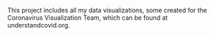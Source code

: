 This project includes all my data visualizations, some created for the Coronavirus Visualization Team, which can be found at understandcovid.org.
